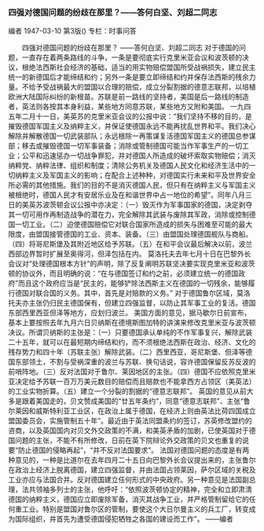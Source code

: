 ### 四强对德国问题的纷歧在那里？——答何白坚、刘超二同志
编者
1947-03-10
第3版()
专栏：时事问答

　　四强对德国问题的纷歧在那里？
    ——答何白坚、刘超二同志
    对于德国的问题，一直存在着两条路线的斗争，一条是要彻底实行克里米亚会议和波茨顿的决议，根绝法西斯社会经济的基础，适当的用实物赔偿盟国所受战祸损失，建立民主统一的新德国后才能缔结和约；另外一条是要立即缔结和约并保存法西斯的残余力量。不给予受战祸最大的盟国以合理的赔偿，成立分裂割据的德意志联邦，以培植欧洲大陆国际纠纷的新根苗。苏联是前一路线的坚持者，美国是后一路线的制造者，英法则各按其本身利益，某些地方同意苏联，某些地方又附和美国。
    一九四五年二月十一日，美英苏的克里米亚会议的公报中说：“我们坚持不移的目的，是摧毁德国军国主义及纳粹主义，并保证使德国永远不能再扰乱世界和平。我们决心解除并解散德国一切武装部队；永远根除一再策谋复活德国军国主义的德国总参谋部；移去或摧毁德国一切军事装备；消除或管制德国可能当作军事生产的一切工业；公平和迅速惩办一切战争罪犯，并对德国人所造成的破坏索取实物赔偿；消灭纳粹党、纳粹法律、组织和制度；清除公务机关及德国人民文化和经济生活中的一切纳粹主义及军国主义的影响；在配合上述种种，对德国实行未来和平及世界安全所必需的其他措施。我们的目的不是消灭德国人民，但只有在纳粹主义与军国主义被根绝时，德国人民才有安居乐业及在和谐世界中占一地位的希望”。同年八月三日的美英苏波茨顿会议公报中亦决定：（一）毁灭作为军事国家的德国，决定剥夺其一切可用作再制造战争的潜在力，完全解除其武装与废除其军政，消除或控制德国一切工业。（二）迫使德国赔偿它对联合国家所造成的损失与困难至可能的最大限度，由盟国接管德国的工业、资本、装备。（三）由盟国处理德国舰队与商船。（四）将哥尼斯堡及其附近地区给予苏联。（五）在和平会议最后解决以前，波兰西部边界暂时扩展至奥得河，但泽包括在内。
    莫洛托夫去年七月十日在巴黎外长会议对“处理德国根本方针”的声明，除了反复阐明苏联坚决要实现克里米亚和波茨顿的协议外，而且明确的说：“在与德国签订和约之前，必须建立统一的德国政府”而且这个政府应当是“民主的，能够铲除法西斯主义在德国的一切残余，能够履行德国对联合国的义务。其中，首先是对赔款的义务。”
    对于德国鲁尔区域，莫洛托夫亦主张仍归民主德国保有，但建立四强监督，以防止其军事工业的复活。德国东部西里西亚但泽等地方，应划归波兰。
    美国方面的意见，据马歇尔日前宣布，基本上要按照去年九月六日贝纳斯在德境斯图加特的讲演来修改克里米亚与波茨顿决议。所谓贝纳斯的主张是：（一）只要德国承认单纯的不作军事复兴，解除武装二十五年，就可以在最短期内缔结和约，而不须根绝法西斯在政治、经济、文化的残存势力和四十年（苏联主张）解除武装。（二）西里西亚，哥尼斯堡、但泽等德国东部领土，不割与受祸深重的波兰与苏联、换句话说，容许德国保留反苏反波的前哨阵地。（三）反对法国对于鲁尔、莱因地区的主张。（四）德国不应依照克里米亚决定给予苏联一百万万美元数目的赔偿而且赔款也不能拿西方占领区（美英法）的工业实物折算。（五）建立一个分裂的割据的“德意志联邦”。
    英国的意见从前大多是跟着美国走的，贝文赞成美国的“廿五年条约”，同意“德意志联邦”、主张“鲁尔莱因和威斯特利亚工业区，在政治上属于德国，在经济上则由英法比荷四国成立盟国委员会，实施管制五十年”。最近由于英法同盟条约的签订，苏英修改盟约的咨商，以及英国国内对贝文外交政策的不满，和美英矛盾的加剧，已使英国对于德国问题的主张，不能不有所修改，日前在英下院辩论外交政策的贝文也重复的说要“防止德国的侵略再起”，“并不反对法国要求”。
    法国对德国问题的态度是有两种意见的，一种是比道尔在去年四月二十五日向巴黎外长会议提出来的，主张鲁尔在政治上经济上脱离德国，建立四强监督，并由法国占领莱因，萨尔区域的关税及工业亦应与法国合并。反对德国建立任何形式的中央政府。另一种意见是法国副总理，法共领袖多列士的主张，他呼吁：“依照波茨顿协定的精神，完全和立即肃清德国的纳粹主义，德国应立即废除军备，消灭其战争工业，并严格管制留给它的任何重工业。特别是盟国对鲁尔区的管制，要使这个大日尔曼主义的兵工厂，转变成为国际组织，并首先为遭受德国侵犯牺牲之各国的建设而工作”。
                                              ——编者
